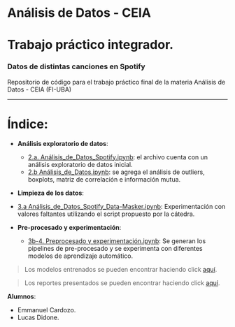 # Análisis de Datos - CEIA
# Trabajo práctico integrador.
### Datos de distintas canciones en Spotify

Repositorio de código para el trabajo práctico final de la materia Análisis de Datos - CEIA (FI-UBA)

-----------
# Índice:
- **Análisis exploratorio de datos**:
	- [2.a. Análisis_de_Datos_Spotify.ipynb](https://github.com/ldidone/analisis_de_datos_CEIA_TP/blob/main/2.a.%20An%C3%A1lisis_de_Datos_Spotify.ipynb): el archivo cuenta con un análisis exploratorio de datos inicial.
	- [2.b Análisis_de_Datos.ipynb](https://github.com/ldidone/analisis_de_datos_CEIA_TP/blob/main/2.b%20An%C3%A1lisis_de_Datos.ipynb): se agrega el análisis de outliers, boxplots, matriz de correlación e información mutua.

- **Limpieza de los datos**:
 - [3.a Análisis_de_Datos_Spotify_Data-Masker.ipynb](https://github.com/ldidone/analisis_de_datos_CEIA_TP/blob/main/3.a%20An%C3%A1lisis_de_Datos_Spotify_Data-Masker.ipynb): Experimentación con valores faltantes utilizando el script propuesto por la cátedra.

- **Pre-procesado y experimentación**:
	- [3b-4. Preprocesado y experimentación.ipynb](https://github.com/ldidone/analisis_de_datos_CEIA_TP/blob/main/3b-4.%20Preprocesado%20y%20experimentaci%C3%B3n.ipynb): Se generan los pipelines de pre-procesado y se experimenta con diferentes modelos de aprendizaje automático.

> Los modelos entrenados se pueden encontrar haciendo click [aquí](https://github.com/ldidone/analisis_de_datos_CEIA_TP/tree/main/models).

> Los reportes presentados se pueden encontrar haciendo click [aquí](https://github.com/ldidone/analisis_de_datos_CEIA_TP/tree/main/reports).

**Alumnos**:
- Emmanuel Cardozo.
- Lucas Didone.
